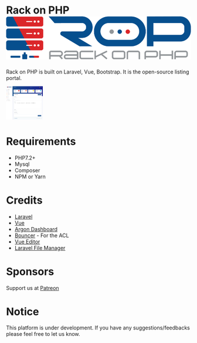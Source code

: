 Rack on PHP <img src="https://github.com/avinash-singh-rathi/rack-on-php/blob/master/ROP-Logo.png" alt="Rack on PHP">
===========
Rack on PHP is built on Laravel, Vue, Bootstrap. It is the open-source listing portal.

<img src="rop-screenshot.png" style="width:100px;" />

Requirements
===============
* PHP7.2+
* Mysql
* Composer
* NPM or Yarn

Credits
==============
* [Laravel](https://laravel.com/)
* [Vue](https://vuejs.org/)
* [Argon Dashboard](https://www.creative-tim.com)
* [Bouncer](https://github.com/JosephSilber/bouncer) - For the ACL
* [Vue Editor](https://github.com/davidroyer/vue2-editor)
* [Laravel File Manager](https://github.com/alexusmai/vue-laravel-file-manager)

Sponsors
==============
Support us at [Patreon](https://www.patreon.com/bePatron?u=29894458)

Notice
=============
This platform is under development. If you have any suggestions/feedbacks please feel free to let us know.
